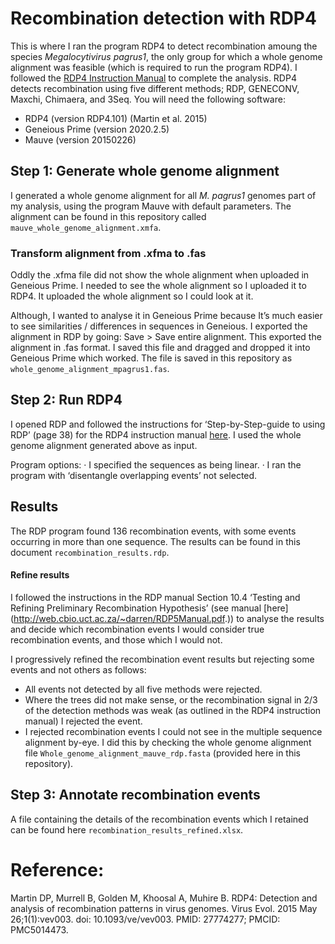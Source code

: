 
# Recombination detection with RDP4
This is where I ran the program RDP4 to detect recombination amoung the species *Megalocytivirus pagrus1*, the only group for which a whole genome alignment was feasible (which is required to run the program RDP4). I followed the [RDP4 Instruction Manual](https://web.cbio.uct.ac.za/~darren/RDP4Manual.pdf) to complete the analysis. RDP4 detects recombination using five different methods; RDP, GENECONV, Maxchi, Chimaera, and 3Seq. 
You will need the following software:
* RDP4 (version RDP4.101) (Martin et al. 2015)
* Geneious Prime (version 2020.2.5)
* Mauve (version 20150226)

## Step 1: Generate whole genome alignment
I generated a whole genome alignment for all *M. pagrus1* genomes part of my analysis, using the program Mauve with default parameters. The alignment can be found  in this repository called `mauve_whole_genome_alignment.xmfa`.

### Transform alignment from .xfma to .fas
Oddly the .xfma file did not show the whole alignment when uploaded in Geneious Prime. I needed to see the whole alignment so I uploaded it to RDP4. It uploaded the whole alignment so I could look at it. 

Although, I wanted to analyse it in Geneious Prime because It’s much easier to see similarities / differences in sequences in Geneious. I exported the alignment in RDP by going: Save > Save entire alignment. This exported the alignment in .fas format. I saved this file and dragged and dropped it into Geneious Prime which worked. The file is saved in this repository as `whole_genome_alignment_mpagrus1.fas`. 

## Step 2: Run RDP4
I opened RDP and followed the instructions for ‘Step-by-Step-guide to using RDP’ (page 38) for the RDP4 instruction manual [here](http://web.cbio.uct.ac.za/~darren/RDP5Manual.pdf). I used the whole genome alignment generated above as input. 

Program options:
· I specified the sequences as being linear.
· I ran the program with ‘disentangle overlapping events’ not selected.

## Results 
The RDP program found 136 recombination events, with some events occurring in more than one sequence. The results can be found in this document `recombination_results.rdp`.

#### Refine results
I followed the instructions in the RDP manual Section 10.4 ‘Testing and Refining Preliminary Recombination Hypothesis’ (see manual [here] (http://web.cbio.uct.ac.za/~darren/RDP5Manual.pdf.)) to analyse the results and decide which recombination events I would consider true recombination events, and those which I would not. 

I progressively refined the recombination event results but rejecting some events and not others as follows:
* All events not detected by all five methods were rejected.
* Where the trees did not make sense, or the recombination signal in 2/3 of the detection methods was weak (as outlined in the RDP4 instruction manual) I rejected the event.
* I rejected recombination events I could not see in the multiple sequence alignment by-eye. I did this by checking the whole genome alignment file `Whole_genome_alignment_mauve_rdp.fasta` (provided here in this repository).

## Step 3: Annotate recombination events
A file containing the details of the recombination events which I retained can be found here `recombination_results_refined.xlsx`. 


# Reference:
Martin DP, Murrell B, Golden M, Khoosal A, Muhire B. RDP4: Detection and analysis of recombination patterns in virus genomes. Virus Evol. 2015 May 26;1(1):vev003. doi: 10.1093/ve/vev003. PMID: 27774277; PMCID: PMC5014473.

